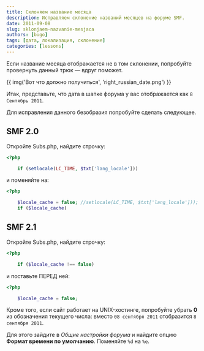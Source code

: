 ```yaml
---
title: Склоняем название месяца
description: Исправляем склонение названий месяцев на форуме SMF.
date: 2011-09-08
slug: sklonjaem-nazvanie-mesjaca
authors: [bugo]
tags: [дата, локализация, склонение]
categories: [lessons]
---
```


Если название месяца отображается не в том склонении, попробуйте провернуть данный трюк — вдруг поможет.

<!-- more -->

{{ img('Вот что должно получиться', 'right_russian_date.png') }}

Итак, представьте, что дата в шапке форума у вас отображается как `8 Сентябрь 2011`.

Для исправления данного безобразия попробуйте сделать следующее.

## SMF 2.0

Откройте Subs.php, найдите строчку:

```php
<?php

    if (setlocale(LC_TIME, $txt['lang_locale']))
```

и поменяйте на:

```php
<?php

    $locale_cache = false; //setlocale(LC_TIME, $txt['lang_locale']));
    if ($locale_cache)
```

## SMF 2.1

Откройте Subs.php, найдите строчку:

```php
<?php

    if ($locale_cache !== false)
```
и поставьте ПЕРЕД ней:

```php
<?php

    $locale_cache = false;
```

Кроме того, если сайт работает на UNIX-хостинге, попробуйте убрать **0** из обозначения текущего числа: вместо `08 сентября 2011` отобразится `8 сентября 2011`.

Для этого зайдите в *Общие настройки форума* и найдите опцию **Формат времени по умолчанию**. Поменяйте `%d` на `%e`.
